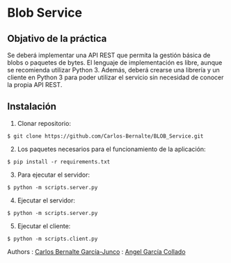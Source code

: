 # Blob Service
## Objativo de la práctica
Se deberá implementar una API REST que permita la gestión básica de blobs o paquetes de bytes. El lenguaje de implementación es libre, aunque se recomienda utilizar Python 3. Además, deberá crearse una librería y un cliente en Python 3 para poder utilizar el servicio sin necesidad de conocer la propia API REST.

## Instalación
1. Clonar repositorio:
```
$ git clone https://github.com/Carlos-Bernalte/BLOB_Service.git
```

2. Los paquetes necesarios para el funcionamiento de la aplicación:
```
$ pip install -r requirements.txt
```
3. Para ejecutar el servidor:
```
$ python -m scripts.server.py 
```

4. Ejecutar el servidor:
```
$ python -m scripts.server.py 
```

5. Ejecutar el cliente:
```
$ python -m scripts.client.py 
```

Authors
    :  [Carlos Bernalte García-Junco](https://github.com/Carlos-Bernalte)
    :  [Angel García Collado](https://github.com/theangelogarci)
